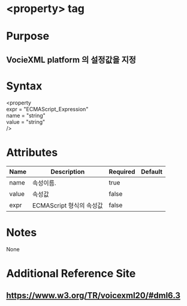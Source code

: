 # \<property> tag
# Purpose 
## VocieXML platform 의 설정값을 지정
# Syntax
\<property\
expr = "ECMAScript_Expression"\
name = "string"\
value = "string"\
/> 






# Attributes
|Name |Description |Required |Default|
|-----|------------|---------|-------|
|name |속성이름.| true    |    |
|value|속성값|false||    
|expr|ECMAScript 형식의 속성값 |false||


# Notes
None

# Additional Reference Site
## https://www.w3.org/TR/voicexml20/#dml6.3
